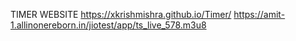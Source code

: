TIMER WEBSITE 
https://xkrishmishra.github.io/Timer/
https://amit-1.allinonereborn.in/jiotest/app/ts_live_578.m3u8
